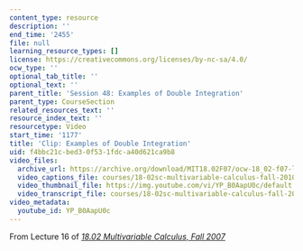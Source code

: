 ```yaml
---
content_type: resource
description: ''
end_time: '2455'
file: null
learning_resource_types: []
license: https://creativecommons.org/licenses/by-nc-sa/4.0/
ocw_type: ''
optional_tab_title: ''
optional_text: ''
parent_title: 'Session 48: Examples of Double Integration'
parent_type: CourseSection
related_resources_text: ''
resource_index_text: ''
resourcetype: Video
start_time: '1177'
title: 'Clip: Examples of Double Integration'
uid: f4bbc21c-bed3-0f53-1fdc-a40d621ca9b8
video_files:
  archive_url: https://archive.org/download/MIT18.02F07/ocw-18_02-f07-lec16_300k.mp4
  video_captions_file: courses/18-02sc-multivariable-calculus-fall-2010/YP_B0AapU0c_captions.vtt
  video_thumbnail_file: https://img.youtube.com/vi/YP_B0AapU0c/default.jpg
  video_transcript_file: courses/18-02sc-multivariable-calculus-fall-2010/YP_B0AapU0c_transcript.pdf
video_metadata:
  youtube_id: YP_B0AapU0c
---
```


From Lecture 16 of [_18.02 Multivariable Calculus, Fall 2007_](/courses/18-02-multivariable-calculus-fall-2007/video_galleries/video-lectures)

